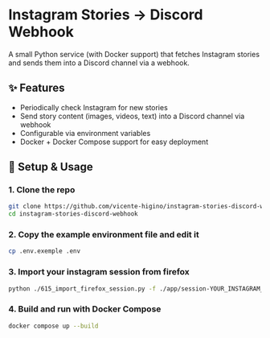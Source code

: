 # Instagram Stories → Discord Webhook

A small Python service (with Docker support) that fetches Instagram stories and sends them into a Discord channel via a webhook.

## ✨ Features

- Periodically check Instagram for new stories  
- Send story content (images, videos, text) into a Discord channel via webhook  
- Configurable via environment variables  
- Docker + Docker Compose support for easy deployment  

## 🚀 Setup & Usage

### 1. Clone the repo

```bash
git clone https://github.com/vicente-higino/instagram-stories-discord-webhook.git
cd instagram-stories-discord-webhook
```

### 2. Copy the example environment file and edit it

```bash
cp .env.exemple .env
```

### 3. Import your instagram session from firefox

```bash
python ./615_import_firefox_session.py -f ./app/session-YOUR_INSTAGRAM_USERNAME
```

### 4. Build and run with Docker Compose

```bash
docker compose up --build
```
